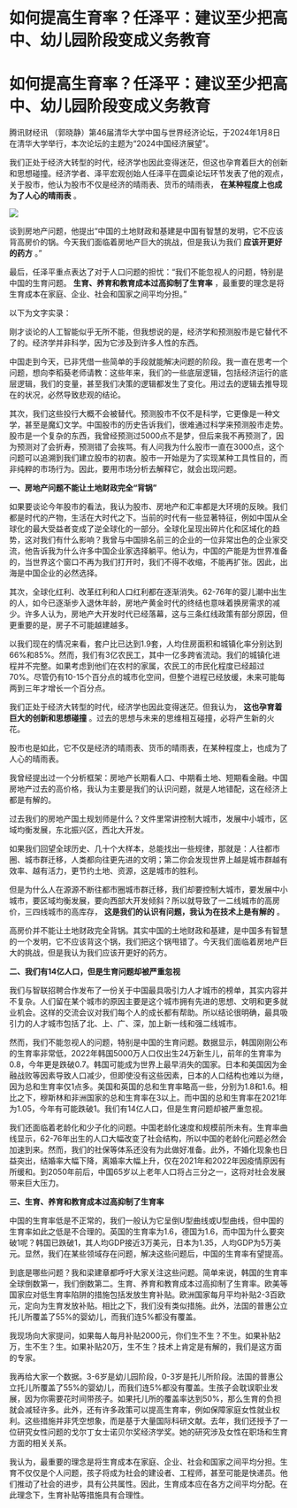 # 如何提高生育率？任泽平：建议至少把高中、幼儿园阶段变成义务教育

# 如何提高生育率？任泽平：建议至少把高中、幼儿园阶段变成义务教育

腾讯财经讯 （郭晓静）第46届清华大学中国与世界经济论坛，于2024年1月8日在清华大学举行，本次论坛的主题为“2024中国经济展望”。

我们正处于经济大转型的时代，经济学也因此变得迷茫，但这也孕育着巨大的创新和思想碰撞。经济学者、泽平宏观创始人任泽平在圆桌论坛环节发表了他的观点，关于股市，他认为股市不仅是经济的晴雨表、货币的晴雨表，
**在某种程度上也成为了人心的晴雨表** 。

![](https://inews.gtimg.com/om_bt/O8SWAVjJBv1PV726T9Hm3VRX5EeHeMKKKwxFP0GHwXkL4AA/1000)

谈到房地产问题，他提出“中国的土地财政和基建是中国有智慧的发明，它不应该背高房价的锅。今天我们面临着房地产巨大的挑战，但是我认为我们
**应该开更好的药方** 。”

最后，任泽平重点表达了对于人口问题的担忧：“我们不能忽视人的问题，特别是中国的生育问题。 **生育、养育和教育成本过高抑制了生育率**
，最重要的理念是将生育成本在家庭、企业、社会和国家之间平均分担。”

以下为文字实录：

刚才谈论的人工智能似乎无所不能，但我想说的是，经济学和预测股市是它替代不了的。经济学并非科学，因为它涉及到许多人性的东西。

中国走到今天，已非凭借一些简单的手段就能解决问题的阶段。我一直在思考一个问题，想向李稻葵老师请教：这些年来，我们的一些底层逻辑，包括经济运行的底层逻辑，我们的变量，甚至我们决策的逻辑都发生了变化。用过去的逻辑去推导现在的状况，必然导致悲观的结论。

其次，我们这些投行大概不会被替代。预测股市不仅不是科学，它更像是一种文学，甚至是魔幻文学。中国股市的历史告诉我们，很难通过科学来预测股市走势。股市是一个复杂的东西，我曾经预测过5000点不是梦，但后来我不再预测了，因为预测对了会折寿，预测错了会挨骂。有人问我为什么股市一直在3000点，这个问题可以追溯到我们建立股市的初衷。股市一开始是为了实现某种工具性目的，而非纯粹的市场行为。因此，要用市场分析去解释它，就会出现问题。

**一、房地产问题不能让土地财政完全“背锅”**

如果要谈论今年股市的看法，我认为股市、房地产和汇率都是大环境的反映。我们都是时代的产物，生活在大时代之下。当前的时代有一些显著特征，例如中国从全球化的最大受益者变成了逆全球化的一部分。全球化呈现出碎片化和区域化的趋势，这对我们有什么影响？我曾与中国排名前三的企业的一位非常出色的企业家交流，他告诉我为什么许多中国企业家选择躺平。他认为，中国的产能是为世界准备的，当世界这个窗口不再为我们打开时，我们不得不收缩，不能再扩张。因此，出海是中国企业的必然选择。

其次，全球化红利、改革红利和人口红利都在逐渐消失。62-76年的婴儿潮中出生的人，如今已逐渐步入退休年龄，房地产黄金时代的终结也意味着换房需求的减少。许多人认为，房地产大开发时代已经落幕，这与三条红线政策有部分原因，但更重要的是，房子不可能越建越多。

以我们现在的情况来看，套户比已达到1.9套，人均住房面积和城镇化率分别达到66%和85%。然而，我们有3亿农民工，其中一亿多跨省流动。我们的城镇化进程并不完整。如果考虑到他们在农村的家属，农民工的市民化程度已经超过70%。尽管仍有10-15个百分点的城市化空间，但整个进程已经放缓，未来可能每两到三年才增长一个百分点。

我们正处于经济大转型的时代，经济学也因此变得迷茫。但我认为， **这也孕育着巨大的创新和思想碰撞** 。过去的思想与未来的思维相互碰撞，必将产生新的火花。

股市也是如此，它不仅是经济的晴雨表、货币的晴雨表，在某种程度上，也成为了人心的晴雨表。

我曾经提出过一个分析框架：房地产长期看人口、中期看土地、短期看金融。中国房地产过去的高价格，我认为主要是我们的认识问题，就是人地错配，这在经济上都是有解的。

过去我们的房地产国土规划师是什么？文件里常讲控制大城市，发展中小城市，区域均衡发展，东北振兴区，西北大开发。

如果我们回望全球历史、几十个大样本，总能找出一些规律，那就是：人往都市圈、城市群迁移，人类都向往更先进的文明；第二你会发现世界上越是城市群越有效率、越有活力，更节约土地、资源，这是城市的胜利。

但是为什么人在源源不断往都市圈城市群迁移，我们却要控制大城市，要发展中小城市，要区域均衡发展，要向西部大开发倾斜？所以就导致了一二线城市的高房价，三四线城市的高库存，
**这是我们的认识有问题，我认为在技术上是有解的** 。

高房价并不能让土地财政完全背锅。其实中国的土地财政和基建，是中国多有智慧的一个发明，它不应该背这个锅，我们把这个锅甩错了。今天我们面临着房地产巨大的挑战，但是我认为我们应该开更好的药方。

**二、我们有14亿人口，但是生育问题却被严重忽视**

我们与智联招聘合作发布了一份关于中国最具吸引力人才城市的榜单，其实内容并不复杂。人们留在某个城市的原因主要是这个城市拥有先进的思想、文明和更多就业机会。这样的交流会议对我们每个人的成长都有帮助。所以结论很明确，最具吸引力的人才城市包括了北、上、广、深，加上新一线和强二线城市。

然而，我们不能忽视人的问题，特别是中国的生育问题。数据显示，韩国刚刚公布的生育率非常低，2022年韩国5000万人口仅出生24万新生儿，前年的生育率为0.8，今年更是跌破0.7。韩国可能成为世界上最早消失的国家。日本和美国因为金融战败等因素导致人口减少，但即使没有这些因素，日本的人口结构也难以为继，因为总和生育率仅1点多。美国和英国的总和生育率略高一些，分别为1.8和1.6。相比之下，穆斯林和非洲国家的总和生育率在3以上。而中国的总和生育率在2021年为1.05，今年有可能跌破1。我们有14亿人口，但是生育问题却被严重忽视。

我们还面临着老龄化和少子化的问题。中国老龄化速度和规模前所未有。生育率曲线显示，62-76年出生的人口大幅改变了社会结构，所以中国的老龄化问题必然会加速到来。然而，我们的社保等体系还没有为此做好准备。此外，不婚化现象也日益突出，结婚率大幅下降，离婚率大幅上升，仅在2021年和2022年因疫情原因有所缓和。到2050年前后，中国65岁以上老年人口将占三分之一，这将对社会发展带来巨大压力。

**三、生育、养育和教育成本过高抑制了生育率**

中国的生育率低是不正常的，我们一般认为它呈倒U型曲线或U型曲线，但中国的生育率如此之低是不合理的。英国的生育率为1.6，德国为1.6，而中国为什么要突破1呢？韩国已跌破1，其人均GDP接近3万美元，日本为1.35，人均GDP为5万美元。显然，我们在某些领域存在问题，解决这些问题后，中国的生育率有望提高。

到底是哪些问题？我和梁建章都呼吁大家关注这些问题。简单来说，韩国的生育率全球倒数第一，我们倒数第二。生育、养育和教育成本过高抑制了生育率。欧美等国家应对低生育率陷阱的措施包括发放生育补贴。欧洲国家每月平均补贴2-3百欧元，定向为生育发放补贴。相比之下，我们没有类似措施。此外，法国的普惠公立托儿所覆盖了55%的婴幼儿，而我们连5%都没有覆盖。

我现场向大家提问，如果每人每月补贴2000元，你们生不生？不生。如果补贴2万，生不生？生。如果补贴20万，生不生？技术上肯定是有解的，我们是这方面的专家。

我再给大家一个数据。3-6岁是幼儿园阶段，0-3岁是托儿所阶段。法国的普惠公立托儿所覆盖了55%的婴幼儿，而我们连5%都没有覆盖。生孩子会耽误职业发展，因为你需要花时间带孩子。如果托儿所的覆盖率达到50%，那么生育的负担就会减轻许多。此外，还有许多政策可以提高生育率，例如保障家庭女性就业权利。这些措施并非凭空想象，而是基于大量国际科研文献。去年，我们还授予了一位研究女性问题的戈尔丁女士诺贝尔奖经济学奖。她的研究涉及女性在职场和生育方面的相关关系。

我认为，最重要的理念是将生育成本在家庭、企业、社会和国家之间平均分担。生育不仅仅是个人问题，孩子将成为社会的建设者、工程师，甚至可能是快递员。他们推动了社会的进步，具有公共属性。因此，生育成本应在各方之间平均分配。在此理念下，生育补贴等措施具有合理性。

